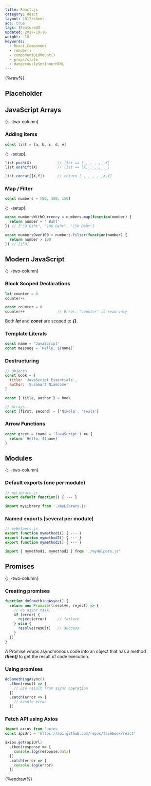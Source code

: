 ```yaml
---
title: React.js
category: React
layout: 2017/sheet
ads: true
tags: [Featured]
updated: 2017-10-10
weight: -10
keywords:
  - React.Component
  - render()
  - componentDidMount()
  - props/state
  - dangerouslySetInnerHTML
---
```


{%raw%}

## Placeholder

## JavaScript Arrays

{: .-two-column}

### Adding items

```js
const list = [a, b, c, d, e]
```
{: .-setup}

```js
list.push(X)            // list == [_,_,_,_,_,X]
list.unshift(X)         // list == [X,_,_,_,_,_]
```

```js
list.concat([X,Y])      // return [_,_,_,_,_,X,Y]
```

### Map / Filter

```js
const numbers = [50, 100, 150]
```
{: .-setup}

```js
const numbersWithCurrency = numbers.map(function(number) {
  return number + ' Baht'
}) // ["50 Baht", "100 Baht", "150 Baht"]
```

```js
const numbersOver100 = numbers.filter(function(number) {
  return number > 100
}) // [150]
```

## Modern JavaScript

{: .-two-column}

### Block Scoped Declarations

```js
let counter = 0
counter++
```

```js
const counter = 0
counter++               // Error: "counter" is read-only
```

Both ***let*** and ***const*** are scoped to ***{}***.

### Template Literals

```js
const name = 'JavaScript'
const message = `Hello, ${name}`
```

### Destructuring

```js
// Objects
const book = {
  title: 'JavaScript Essentials',
  author: 'Suranart Niamcome'
}

const { title, author } = book
```

```js
// Arrays
const [first, second] = ['Nikola', 'Tesla']
```

### Arrow Functions

```js
const greet = (name = 'JavaScript') => {
  return `Hello, ${name}`
}
```

## Modules

{: .-two-column}

### Default exports (one per module)

```js
// myLibrary.js
export default function() { ··· }
```

```js
import myLibrary from './myLibrary.js'
```

### Named exports (several per module)

```js
// myHelpers.js
export function mymethod1() { ··· }
export function mymethod2() { ··· }
export function mymethod3() { ··· }
```

```js
import { mymethod1, mymethod2 } from './myHelpers.js'
```

## Promises

{: .-two-column}

### Creating promises

```js
function doSomethingAsync() {
  return new Promise((resolve, reject) => {
    // do async task...
    if (error) {
      reject(error)     // failure
    } else {
      resolve(result)   // success
    }
  })
}
```

A Promise wraps asynchronous code into an object that has a method ***then()*** to get the result of code execution.

### Using promises

```js
doSomethingAsync()
  .then(result => { 
    // use result from async operation
  })
  .catch(error => { 
    // handle error
  })
```

### Fetch API using Axios

```js
import axios from 'axios
const apiUrl = 'https://api.github.com/repos/facebook/react'

axios.get(apiUrl)
  .then(response => { 
    console.log(response.data)
  })
  .catch(error => { 
    console.log(error)
  })
```

{%endraw%}
